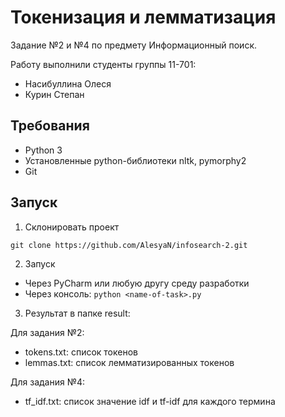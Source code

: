# Токенизация и лемматизация

Задание №2 и №4 по предмету Информационный поиск. 

Работу выполнили студенты группы 11-701: 
- Насибуллина Олеся
- Курин Степан

## Требования

- Python 3
- Установленные python-библиотеки nltk, pymorphy2
- Git

## Запуск

1. Склонировать проект

`git clone https://github.com/AlesyaN/infosearch-2.git`

2. Запуск

- Через PyCharm или любую другу среду разработки
- Через консоль:
`python <name-of-task>.py`

3. Результат в папке result:

Для задания №2:
- tokens.txt: список токенов
- lemmas.txt: список лемматизированных токенов

Для задания №4:
- tf_idf.txt: список значение idf и tf-idf для каждого термина